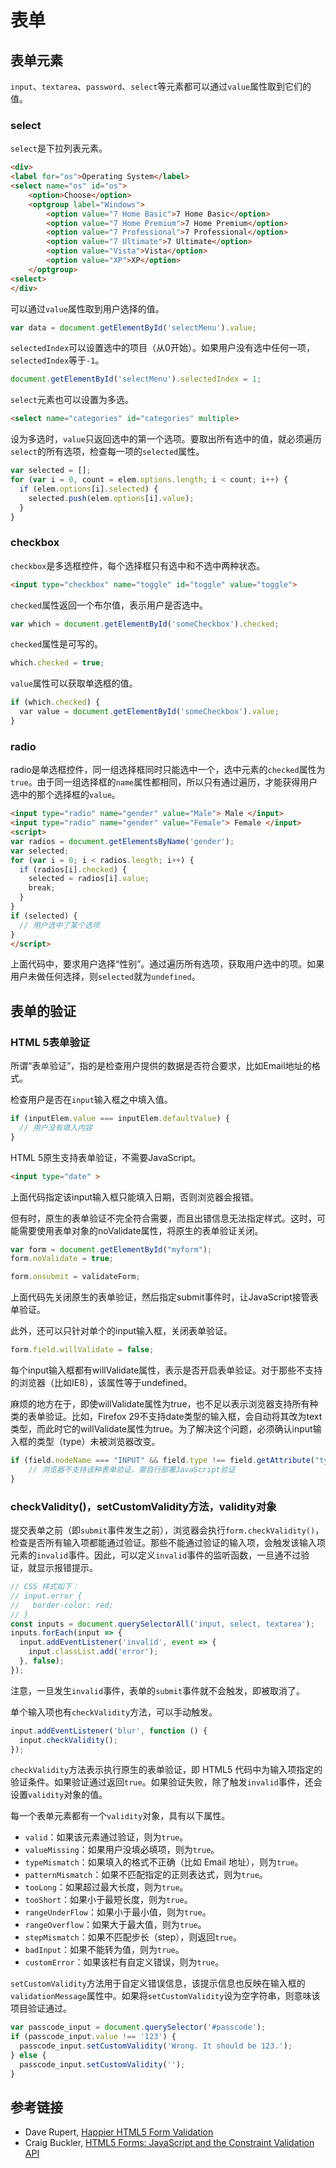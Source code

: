 # 表单

## 表单元素

`input`、`textarea`、`password`、`select`等元素都可以通过`value`属性取到它们的值。

### select

`select`是下拉列表元素。

```html
<div>
<label for="os">Operating System</label>
<select name="os" id="os">
    <option>Choose</option>
    <optgroup label="Windows">
        <option value="7 Home Basic">7 Home Basic</option>
        <option value="7 Home Premium">7 Home Premium</option>
        <option value="7 Professional">7 Professional</option>
        <option value="7 Ultimate">7 Ultimate</option>
        <option value="Vista">Vista</option>
        <option value="XP">XP</option>
    </optgroup>
<select>
</div>
```

可以通过`value`属性取到用户选择的值。

```js
var data = document.getElementById('selectMenu').value;
```

`selectedIndex`可以设置选中的项目（从0开始）。如果用户没有选中任何一项，`selectedIndex`等于`-1`。

```js
document.getElementById('selectMenu').selectedIndex = 1;
```

`select`元素也可以设置为多选。

```html
<select name="categories" id="categories" multiple>
```

设为多选时，`value`只返回选中的第一个选项。要取出所有选中的值，就必须遍历`select`的所有选项，检查每一项的`selected`属性。

```js
var selected = [];
for (var i = 0, count = elem.options.length; i < count; i++) {
  if (elem.options[i].selected) {
    selected.push(elem.options[i].value);
  }
}
```

### checkbox

`checkbox`是多选框控件，每个选择框只有选中和不选中两种状态。

```html
<input type="checkbox" name="toggle" id="toggle" value="toggle">
```

`checked`属性返回一个布尔值，表示用户是否选中。

```js
var which = document.getElementById('someCheckbox').checked;
```

`checked`属性是可写的。

```js
which.checked = true;
```

`value`属性可以获取单选框的值。

```js
if (which.checked) {
  var value = document.getElementById('someCheckbox').value;
}
```

### radio

radio是单选框控件，同一组选择框同时只能选中一个，选中元素的`checked`属性为`true`。由于同一组选择框的`name`属性都相同，所以只有通过遍历，才能获得用户选中的那个选择框的`value`。

```html
<input type="radio" name="gender" value="Male"> Male </input>
<input type="radio" name="gender" value="Female"> Female </input>
<script>
var radios = document.getElementsByName('gender');
var selected;
for (var i = 0; i < radios.length; i++) {
  if (radios[i].checked) {
    selected = radios[i].value;
    break;
  }
}
if (selected) {
  // 用户选中了某个选项
}
</script>
```

上面代码中，要求用户选择“性别”。通过遍历所有选项，获取用户选中的项。如果用户未做任何选择，则`selected`就为`undefined`。

## 表单的验证

### HTML 5表单验证

所谓“表单验证”，指的是检查用户提供的数据是否符合要求，比如Email地址的格式。

检查用户是否在`input`输入框之中填入值。

```js
if (inputElem.value === inputElem.defaultValue) {
  // 用户没有填入内容
}
```

HTML 5原生支持表单验证，不需要JavaScript。

```html
<input type="date" >
```

上面代码指定该input输入框只能填入日期，否则浏览器会报错。

但有时，原生的表单验证不完全符合需要，而且出错信息无法指定样式。这时，可能需要使用表单对象的noValidate属性，将原生的表单验证关闭。

```js
var form = document.getElementById("myform");
form.noValidate = true;

form.onsubmit = validateForm;
```

上面代码先关闭原生的表单验证，然后指定submit事件时，让JavaScript接管表单验证。

此外，还可以只针对单个的input输入框，关闭表单验证。

```js
form.field.willValidate = false;
```

每个input输入框都有willValidate属性，表示是否开启表单验证。对于那些不支持的浏览器（比如IE8），该属性等于undefined。

麻烦的地方在于，即使willValidate属性为true，也不足以表示浏览器支持所有种类的表单验证。比如，Firefox 29不支持date类型的输入框，会自动将其改为text类型，而此时它的willValidate属性为true。为了解决这个问题，必须确认input输入框的类型（type）未被浏览器改变。

```js
if (field.nodeName === "INPUT" && field.type !== field.getAttribute("type")) {
    // 浏览器不支持该种表单验证，需自行部署JavaScript验证
}
```

### checkValidity()，setCustomValidity方法，validity对象

提交表单之前（即`submit`事件发生之前），浏览器会执行`form.checkValidity()`，检查是否所有输入项都能通过验证。那些不能通过验证的输入项，会触发该输入项元素的`invalid`事件。因此，可以定义`invalid`事件的监听函数，一旦通不过验证，就显示报错提示。

```js
// CSS 样式如下：
// input.error {
//   border-color: red;
// }
const inputs = document.querySelectorAll('input, select, textarea');
inputs.forEach(input => {
  input.addEventListener('invalid', event => {
    input.classList.add('error');
  }, false);
});
```

注意，一旦发生`invalid`事件，表单的`submit`事件就不会触发，即被取消了。

单个输入项也有`checkValidity`方法，可以手动触发。

```js
input.addEventListener('blur', function () {
  input.checkValidity();
});
```

`checkValidity`方法表示执行原生的表单验证，即 HTML5 代码中为输入项指定的验证条件。如果验证通过返回`true`。如果验证失败，除了触发`invalid`事件，还会设置`validity`对象的值。

每一个表单元素都有一个`validity`对象，具有以下属性。

- `valid`：如果该元素通过验证，则为`true`。
- `valueMissing`：如果用户没填必填项，则为`true`。
- `typeMismatch`：如果填入的格式不正确（比如 Email 地址），则为`true`。
- `patternMismatch`：如果不匹配指定的正则表达式，则为`true`。
- `tooLong`：如果超过最大长度，则为`true`。
- `tooShort`：如果小于最短长度，则为`true`。
- `rangeUnderFlow`：如果小于最小值，则为`true`。
- `rangeOverflow`：如果大于最大值，则为`true`。
- `stepMismatch`：如果不匹配步长（step），则返回`true`。
- `badInput`：如果不能转为值，则为`true`。
- `customError`：如果该栏有自定义错误，则为`true`。

`setCustomValidity`方法用于自定义错误信息，该提示信息也反映在输入框的`validationMessage`属性中。如果将`setCustomValidity`设为空字符串，则意味该项目验证通过。

```js
var passcode_input = document.querySelector('#passcode');
if (passcode_input.value !== '123') {
  passcode_input.setCustomValidity('Wrong. It should be 123.');
} else {
  passcode_input.setCustomValidity('');
}
```

## 参考链接

- Dave Rupert, [Happier HTML5 Form Validation](https://daverupert.com/2017/11/happier-html5-forms/)
- Craig Buckler, [HTML5 Forms: JavaScript and the Constraint Validation API](http://www.sitepoint.com/html5-forms-javascript-constraint-validation-api/)









